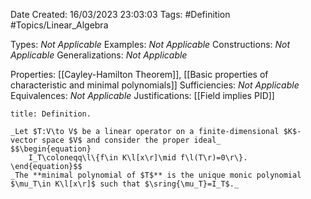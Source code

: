 <div class="topSpace"></div>

Date Created: 16/03/2023 23:03:03
Tags: #Definition #Topics/Linear_Algebra

Types: _Not Applicable_
Examples: _Not Applicable_
Constructions: _Not Applicable_
Generalizations: _Not Applicable_

Properties: [[Cayley-Hamilton Theorem]], [[Basic properties of characteristic and minimal polynomials]]
Sufficiencies: _Not Applicable_
Equivalences: _Not Applicable_
Justifications: [[Field implies PID]]

``` ad-Definition
title: Definition.

_Let $T:V\to V$ be a linear operator on a finite-dimensional $K$-vector space $V$ and consider the proper ideal_
$$\begin{equation}
    I_T\coloneqq\l\{f\in K\l[x\r]\mid f\l(T\r)=0\r\}.
\end{equation}$$
_The **minimal polynomial of $T$** is the unique monic polynomial $\mu_T\in K\l[x\r]$ such that $\sring{\mu_T}=I_T$._

```
